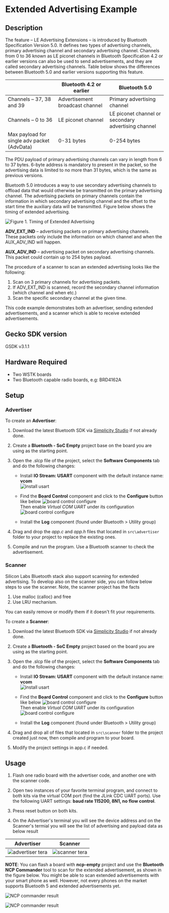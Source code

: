
# Extended Advertising Example

## Description

The feature – LE Advertising Extensions – is introduced by Bluetooth Specification Version 5.0. It defines two types of advertising channels, primary advertising channel and secondary advertising channel. Channels from 0 to 36 known as LE piconet channels in Bluetooth Specification 4.2 or earlier versions can also be used to send advertisements, and they are called secondary advertising channels. Table below shows the differences between Bluetooth 5.0 and earlier versions supporting this feature.

|                                             | Bluetooth 4.2 or earlier        | Bluetooth 5.0                                       |
| ------------------------------------------- | ------------------------------- | --------------------------------------------------- |
| Channels – 37, 38 and 39                    | Advertisement broadcast channel | Primary advertising channel                         |
| Channels – 0 to 36                          | LE piconet channel              | LE piconet channel or secondary advertising channel |
| Max payload for single adv packet (AdvData) | 0-31 bytes                      | 0-254 bytes                                         |  

The PDU payload of primary advertising channels can vary in length from 6 to 37 bytes. 6-byte address is mandatory to present in the packet, so the advertising data is limited to no more than 31 bytes, which is the same as previous versions.

Bluetooth 5.0 introduces a way to use secondary advertising channels to offload data that would otherwise be transmitted on the primary advertising channel. The advertising packets on primary channels contain the information in which secondary advertising channel and the offset to the start time the auxiliary data will be transmitted. Figure below shows the timing of extended advertising.

![Figure 1. Timing of Extended Advertising](images/0206_f1.png)

**ADV_EXT_IND** – advertising packets on primary advertising channels. These packets only include the information on which channel and when the AUX_ADV_IND will happen.

**AUX_ADV_IND** – advertising packet on secondary advertising channels. This packet could contain up to 254 bytes payload.

The procedure of a scanner to scan an extended advertising looks like the following:

1. Scan on 3 primary channels for advertising packets.
2. If ADV_EXT_IND is scanned, record the secondary channel information (which channel and when etc.)
3. Scan the specific secondary channel at the given time.

This code example demonstrates both an advertiser, sending extended advertisements, and a scanner which is able to receive extended advertisements.

## Gecko SDK version

GSDK v3.1.1

## Hardware Required

- Two WSTK boards
- Two Bluetooth capable radio boards, e.g: BRD4162A

## Setup

### Advertiser

To create an **Advertiser**:

1. Download the latest Bluetooth SDK via [Simplicity Studio](https://www.silabs.com/products/development-tools/software/simplicity-studio) if not already done.
2. Create a **Bluetooth - SoC Empty** project base on the board you are using as the starting point.
3. Open the .slcp file of the project, select the **Software Components** tab and do the following changes:

   - Install **IO Stream: USART** component with the default instance name: **vcom**  
    ![install usart](images/install_usart.png)

   - Find the **Board Control** component and click to the **Configure** button like below
    ![board control configure](images/board_control_configure.png)  
    Then enable *Virtual COM UART* under its configuration
    ![board control configure](images/enable_vir_com.png)  

   - Install the **Log** component (found under Bluetooth > Utility group)
4. Drag and drop the *app.c* and *app.h* files that located in `src\advertiser` folder to your project to replace the existing ones.
5. Compile and run the program. Use a Bluetooth scanner to check the advertisement.

### Scanner

Silicon Labs Bluetooth stack also support scanning for extended advertising. To develop also on the scanner side, you can follow below steps to use the scanner. Note, the scanner project has the facts

1. Use malloc (calloc) and free  
2. Use LRU mechanism.

You can easily remove or modify them if it doesn't fit your requirements.

To create a **Scanner**:

1. Download the latest Bluetooth SDK via [Simplicity Studio](https://www.silabs.com/products/development-tools/software/simplicity-studio) if not already done.
2. Create a **Bluetooth - SoC Empty** project based on the board you are using as the starting point.
3. Open the .slcp file of the project, select the **Software Components** tab and do the following changes:

   - Install **IO Stream: USART** component with the default instance name: **vcom**  
    ![install usart](images/install_usart.png)

   - Find the **Board Control** component and click to the **Configure** button like below
    ![board control configure](images/board_control_configure.png)  
    Then enable *Virtual COM UART* under its configuration
    ![board control configure](images/enable_vir_com.png)

   - Install the **Log** component (found under Bluetooth > Utility group)

4. Drag and drop all of files that located in `src\scanner` folder to the project created just now, then compile and program to your board.
5. Modify the project settings in app.c if needed.

## Usage

1. Flash one radio board with the advertiser code, and another one with the scanner code.

2. Open two instances of your favorite terminal program, and connect to both kits via the virtual COM port (find the JLink CDC UART ports). Use the following UART settings: **baud rate 115200, 8N1, no flow control**.

3. Press reset button on both kits.

4. On the Advertiser's terminal you will see the device address and on the Scanner's termial you will see the list of advertising and payload data as below result

|Advertiser|Scanner|
|:----------:|:-------:|
|![advertiser tera](images/advertiser_terminal.png)|![scanner tera](images/scanner_terminal.png)|

**NOTE**:  You can flash a board with **ncp-empty** project and use the **Bluetooth NCP Commander** tool to scan for the extended advertisement, as shown in the figure below.
You might be able to scan extended advertisements with your smart phone as well. However, not every phones on the market supports Bluetooth 5 and extended advertisements yet.

![NCP commander result](images/ncp_commander_1.png)

![NCP commander result](images/ncp_commander.png)
